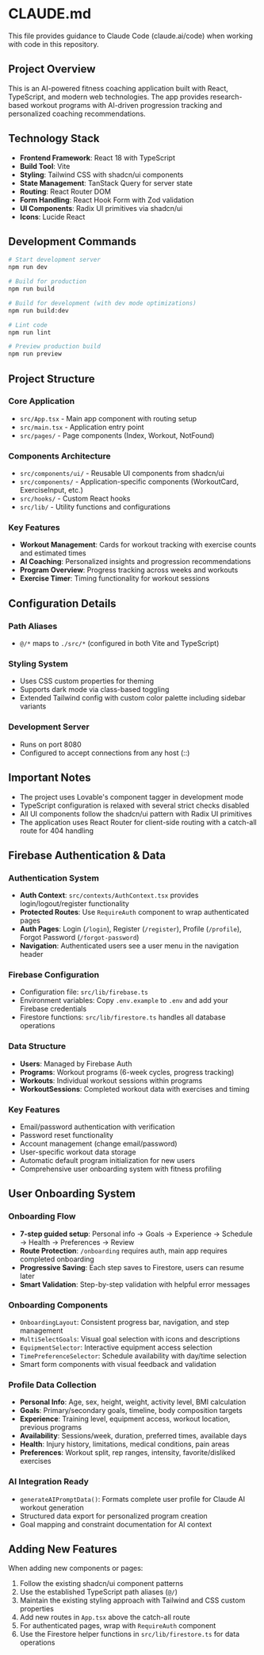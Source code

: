 # CLAUDE.md

This file provides guidance to Claude Code (claude.ai/code) when working with code in this repository.

## Project Overview

This is an AI-powered fitness coaching application built with React, TypeScript, and modern web technologies. The app provides research-based workout programs with AI-driven progression tracking and personalized coaching recommendations.

## Technology Stack

- **Frontend Framework**: React 18 with TypeScript
- **Build Tool**: Vite
- **Styling**: Tailwind CSS with shadcn/ui components
- **State Management**: TanStack Query for server state
- **Routing**: React Router DOM
- **Form Handling**: React Hook Form with Zod validation
- **UI Components**: Radix UI primitives via shadcn/ui
- **Icons**: Lucide React

## Development Commands

```bash
# Start development server
npm run dev

# Build for production
npm run build

# Build for development (with dev mode optimizations)
npm run build:dev

# Lint code
npm run lint

# Preview production build
npm run preview
```

## Project Structure

### Core Application
- `src/App.tsx` - Main app component with routing setup
- `src/main.tsx` - Application entry point
- `src/pages/` - Page components (Index, Workout, NotFound)

### Components Architecture
- `src/components/ui/` - Reusable UI components from shadcn/ui
- `src/components/` - Application-specific components (WorkoutCard, ExerciseInput, etc.)
- `src/hooks/` - Custom React hooks
- `src/lib/` - Utility functions and configurations

### Key Features
- **Workout Management**: Cards for workout tracking with exercise counts and estimated times
- **AI Coaching**: Personalized insights and progression recommendations
- **Program Overview**: Progress tracking across weeks and workouts
- **Exercise Timer**: Timing functionality for workout sessions

## Configuration Details

### Path Aliases
- `@/*` maps to `./src/*` (configured in both Vite and TypeScript)

### Styling System
- Uses CSS custom properties for theming
- Supports dark mode via class-based toggling
- Extended Tailwind config with custom color palette including sidebar variants

### Development Server
- Runs on port 8080
- Configured to accept connections from any host (::)

## Important Notes

- The project uses Lovable's component tagger in development mode
- TypeScript configuration is relaxed with several strict checks disabled
- All UI components follow the shadcn/ui pattern with Radix UI primitives
- The application uses React Router for client-side routing with a catch-all route for 404 handling

## Firebase Authentication & Data

### Authentication System
- **Auth Context**: `src/contexts/AuthContext.tsx` provides login/logout/register functionality
- **Protected Routes**: Use `RequireAuth` component to wrap authenticated pages
- **Auth Pages**: Login (`/login`), Register (`/register`), Profile (`/profile`), Forgot Password (`/forgot-password`)
- **Navigation**: Authenticated users see a user menu in the navigation header

### Firebase Configuration
- Configuration file: `src/lib/firebase.ts`
- Environment variables: Copy `.env.example` to `.env` and add your Firebase credentials
- Firestore functions: `src/lib/firestore.ts` handles all database operations

### Data Structure
- **Users**: Managed by Firebase Auth
- **Programs**: Workout programs (6-week cycles, progress tracking)
- **Workouts**: Individual workout sessions within programs
- **WorkoutSessions**: Completed workout data with exercises and timing

### Key Features
- Email/password authentication with verification
- Password reset functionality
- Account management (change email/password)
- User-specific workout data storage
- Automatic default program initialization for new users
- Comprehensive user onboarding system with fitness profiling

## User Onboarding System

### Onboarding Flow
- **7-step guided setup**: Personal info → Goals → Experience → Schedule → Health → Preferences → Review
- **Route Protection**: `/onboarding` requires auth, main app requires completed onboarding
- **Progressive Saving**: Each step saves to Firestore, users can resume later
- **Smart Validation**: Step-by-step validation with helpful error messages

### Onboarding Components
- `OnboardingLayout`: Consistent progress bar, navigation, and step management
- `MultiSelectGoals`: Visual goal selection with icons and descriptions
- `EquipmentSelector`: Interactive equipment access selection
- `TimePreferenceSelector`: Schedule availability with day/time selection
- Smart form components with visual feedback and validation

### Profile Data Collection
- **Personal Info**: Age, sex, height, weight, activity level, BMI calculation
- **Goals**: Primary/secondary goals, timeline, body composition targets
- **Experience**: Training level, equipment access, workout location, previous programs
- **Availability**: Sessions/week, duration, preferred times, available days
- **Health**: Injury history, limitations, medical conditions, pain areas
- **Preferences**: Workout split, rep ranges, intensity, favorite/disliked exercises

### AI Integration Ready
- `generateAIPromptData()`: Formats complete user profile for Claude AI workout generation
- Structured data export for personalized program creation
- Goal mapping and constraint documentation for AI context

## Adding New Features

When adding new components or pages:
1. Follow the existing shadcn/ui component patterns
2. Use the established TypeScript path aliases (`@/`)
3. Maintain the existing styling approach with Tailwind and CSS custom properties
4. Add new routes in `App.tsx` above the catch-all route
5. For authenticated pages, wrap with `RequireAuth` component
6. Use the Firestore helper functions in `src/lib/firestore.ts` for data operations